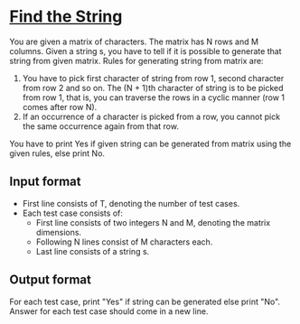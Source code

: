 # [Find the String][link]

You are given a matrix of characters. The matrix has N rows and M columns. Given a string s, you have to tell if it is possible to generate that string from given matrix.
Rules for generating string from matrix are:

1. You have to pick first character of string from row 1, second character from row 2 and so on. The (N + 1)th character of string is to be picked from row 1, that is, you can traverse the rows in a cyclic manner (row 1 comes after row N).
2. If an occurrence of a character is picked from a row, you cannot pick the same occurrence again from that row.

You have to print Yes if given string can be generated from matrix using the given rules, else print No.

## Input format

- First line consists of T, denoting the number of test cases.
- Each test case consists of:
  - First line consists of two integers N and M, denoting the matrix dimensions.
  - Following N lines consist of M characters each.
  - Last line consists of a string s.

## Output format

For each test case, print "Yes" if string can be generated else print "No". Answer for each test case should come in a new line.

[link]: https://www.hackerearth.com/practice/data-structures/arrays/multi-dimensional/practice-problems/algorithm/find-the-string-4014dec6/
